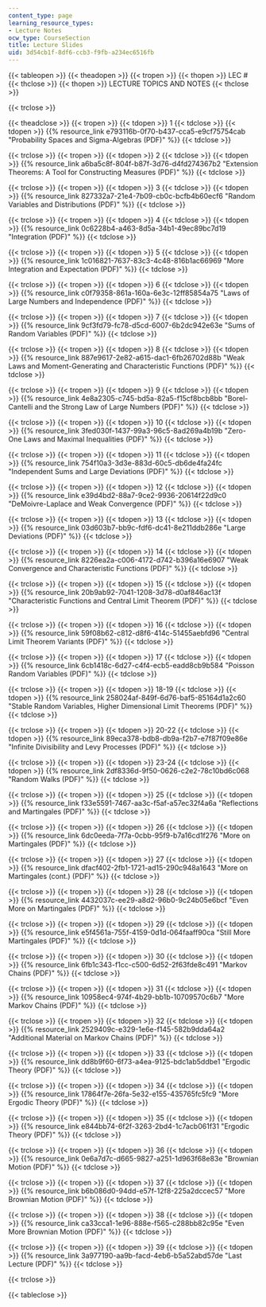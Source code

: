 ```yaml
---
content_type: page
learning_resource_types:
- Lecture Notes
ocw_type: CourseSection
title: Lecture Slides
uid: 3d54cb1f-8df6-ccb3-f9fb-a234ec6516fb
---
```


{{< tableopen >}}
{{< theadopen >}}
{{< tropen >}}
{{< thopen >}}
LEC #
{{< thclose >}}
{{< thopen >}}
LECTURE TOPICS AND NOTES
{{< thclose >}}

{{< trclose >}}

{{< theadclose >}}
{{< tropen >}}
{{< tdopen >}}
1
{{< tdclose >}}
{{< tdopen >}}
{{% resource_link e793116b-0f70-b437-cca5-e9cf75754cab "Probability Spaces and Sigma-Algebras (PDF)" %}}
{{< tdclose >}}

{{< trclose >}}
{{< tropen >}}
{{< tdopen >}}
2
{{< tdclose >}}
{{< tdopen >}}
{{% resource_link a6ba5c8f-804f-b87f-3d76-d4fd274367b2 "Extension Theorems: A Tool for Constructing Measures (PDF)" %}}
{{< tdclose >}}

{{< trclose >}}
{{< tropen >}}
{{< tdopen >}}
3
{{< tdclose >}}
{{< tdopen >}}
{{% resource_link 827332a7-21e4-7b09-cb0c-bcfb4b60ecf6 "Random Variables and Distributions (PDF)" %}}
{{< tdclose >}}

{{< trclose >}}
{{< tropen >}}
{{< tdopen >}}
4
{{< tdclose >}}
{{< tdopen >}}
{{% resource_link 0c6228b4-a463-8d5a-34b1-49ec89bc7d19 "Integration (PDF)" %}}
{{< tdclose >}}

{{< trclose >}}
{{< tropen >}}
{{< tdopen >}}
5
{{< tdclose >}}
{{< tdopen >}}
{{% resource_link 1c016821-7637-83c3-4c48-816b1ac66969 "More Integration and Expectation (PDF)" %}}
{{< tdclose >}}

{{< trclose >}}
{{< tropen >}}
{{< tdopen >}}
6
{{< tdclose >}}
{{< tdopen >}}
{{% resource_link c0f79358-861a-160a-6e3c-12ff85854a75 "Laws of Large Numbers and Independence (PDF)" %}}
{{< tdclose >}}

{{< trclose >}}
{{< tropen >}}
{{< tdopen >}}
7
{{< tdclose >}}
{{< tdopen >}}
{{% resource_link 9cf3fd79-fc78-d5cd-6007-6b2dc942e63e "Sums of Random Variables (PDF)" %}}
{{< tdclose >}}

{{< trclose >}}
{{< tropen >}}
{{< tdopen >}}
8
{{< tdclose >}}
{{< tdopen >}}
{{% resource_link 887e9617-2e82-a615-dac1-6fb26702d88b "Weak Laws and Moment-Generating and Characteristic Functions (PDF)" %}}
{{< tdclose >}}

{{< trclose >}}
{{< tropen >}}
{{< tdopen >}}
9
{{< tdclose >}}
{{< tdopen >}}
{{% resource_link 4e8a2305-c745-bd5a-82a5-f15cf8bcb8bb "Borel-Cantelli and the Strong Law of Large Numbers (PDF)" %}}
{{< tdclose >}}

{{< trclose >}}
{{< tropen >}}
{{< tdopen >}}
10
{{< tdclose >}}
{{< tdopen >}}
{{% resource_link 3fed030f-1437-99a3-96c5-8ad269a4b19b "Zero-One Laws and Maximal Inequalities (PDF)" %}}
{{< tdclose >}}

{{< trclose >}}
{{< tropen >}}
{{< tdopen >}}
11
{{< tdclose >}}
{{< tdopen >}}
{{% resource_link 754f10a3-3d3e-883d-60c5-db6de4fa24fc "Independent Sums and Large Deviations (PDF)" %}}
{{< tdclose >}}

{{< trclose >}}
{{< tropen >}}
{{< tdopen >}}
12
{{< tdclose >}}
{{< tdopen >}}
{{% resource_link e39d4bd2-88a7-9ce2-9936-20614f22d9c0 "DeMoivre-Laplace and Weak Convergence (PDF)" %}}
{{< tdclose >}}

{{< trclose >}}
{{< tropen >}}
{{< tdopen >}}
13
{{< tdclose >}}
{{< tdopen >}}
{{% resource_link 03d603b7-bb9c-fdf6-dc41-8e211ddb286e "Large Deviations (PDF)" %}}
{{< tdclose >}}

{{< trclose >}}
{{< tropen >}}
{{< tdopen >}}
14
{{< tdclose >}}
{{< tdopen >}}
{{% resource_link 8226ea2a-c006-4172-d742-b396a16e6907 "Weak Convergence and Characteristic Functions (PDF)" %}}
{{< tdclose >}}

{{< trclose >}}
{{< tropen >}}
{{< tdopen >}}
15
{{< tdclose >}}
{{< tdopen >}}
{{% resource_link 20b9ab92-7041-1208-3d78-d0af846ac13f "Characteristic Functions and Central Limit Theorem (PDF)" %}}
{{< tdclose >}}

{{< trclose >}}
{{< tropen >}}
{{< tdopen >}}
16
{{< tdclose >}}
{{< tdopen >}}
{{% resource_link 59f08b62-c812-d8f6-414c-51455aebfd96 "Central Limit Theorem Variants (PDF)" %}}
{{< tdclose >}}

{{< trclose >}}
{{< tropen >}}
{{< tdopen >}}
17
{{< tdclose >}}
{{< tdopen >}}
{{% resource_link 6cb1418c-6d27-c4f4-ecb5-eadd8cb9b584 "Poisson Random Variables (PDF)" %}}
{{< tdclose >}}

{{< trclose >}}
{{< tropen >}}
{{< tdopen >}}
18-19
{{< tdclose >}}
{{< tdopen >}}
{{% resource_link 258024af-849f-6d76-baf5-85164d1a2c60 "Stable Random Variables, Higher Dimensional Limit Theorems (PDF)" %}}
{{< tdclose >}}

{{< trclose >}}
{{< tropen >}}
{{< tdopen >}}
20-22
{{< tdclose >}}
{{< tdopen >}}
{{% resource_link 89eca378-bdb8-db9a-f2b7-e7f87f09e86e "Infinite Divisibility and Levy Processes (PDF)" %}}
{{< tdclose >}}

{{< trclose >}}
{{< tropen >}}
{{< tdopen >}}
23-24
{{< tdclose >}}
{{< tdopen >}}
{{% resource_link 2df8336d-9f50-0626-c2e2-78c10bd6c068 "Random Walks (PDF)" %}}
{{< tdclose >}}

{{< trclose >}}
{{< tropen >}}
{{< tdopen >}}
25
{{< tdclose >}}
{{< tdopen >}}
{{% resource_link f33e5591-7467-aa3c-f5af-a57ec32f4a6a "Reflections and Martingales (PDF)" %}}
{{< tdclose >}}

{{< trclose >}}
{{< tropen >}}
{{< tdopen >}}
26
{{< tdclose >}}
{{< tdopen >}}
{{% resource_link 6dc0eeda-7f7a-0cbb-95f9-b7a16cd1f276 "More on Martingales (PDF)" %}}
{{< tdclose >}}

{{< trclose >}}
{{< tropen >}}
{{< tdopen >}}
27
{{< tdclose >}}
{{< tdopen >}}
{{% resource_link dfacf402-2fb1-1721-ad15-290c948a1643 "More on Martingales (cont.) (PDF)" %}}
{{< tdclose >}}

{{< trclose >}}
{{< tropen >}}
{{< tdopen >}}
28
{{< tdclose >}}
{{< tdopen >}}
{{% resource_link 4432037c-ee29-a8d2-96b0-9c24b05e6bcf "Even More on Martingales (PDF)" %}}
{{< tdclose >}}

{{< trclose >}}
{{< tropen >}}
{{< tdopen >}}
29
{{< tdclose >}}
{{< tdopen >}}
{{% resource_link e5f4561a-755f-4159-0d1d-064faaff90ca "Still More Martingales (PDF)" %}}
{{< tdclose >}}

{{< trclose >}}
{{< tropen >}}
{{< tdopen >}}
30
{{< tdclose >}}
{{< tdopen >}}
{{% resource_link 6fb1c343-f1cc-c500-6d52-2f63fde8c491 "Markov Chains (PDF)" %}}
{{< tdclose >}}

{{< trclose >}}
{{< tropen >}}
{{< tdopen >}}
31
{{< tdclose >}}
{{< tdopen >}}
{{% resource_link 10958ec4-974f-4b29-bb1b-10709570c6b7 "More Markov Chains (PDF)" %}}
{{< tdclose >}}

{{< trclose >}}
{{< tropen >}}
{{< tdopen >}}
32
{{< tdclose >}}
{{< tdopen >}}
{{% resource_link 2529409c-e329-1e6e-f145-582b9dda64a2 "Additional Material on Markov Chains (PDF)" %}}
{{< tdclose >}}

{{< trclose >}}
{{< tropen >}}
{{< tdopen >}}
33
{{< tdclose >}}
{{< tdopen >}}
{{% resource_link dd8b9f60-6f73-a4ea-9125-bdc1ab5ddbe1 "Ergodic Theory (PDF)" %}}
{{< tdclose >}}

{{< trclose >}}
{{< tropen >}}
{{< tdopen >}}
34
{{< tdclose >}}
{{< tdopen >}}
{{% resource_link 17864f7e-26fa-5e32-e155-435765fc5fc9 "More Ergodic Theory (PDF)" %}}
{{< tdclose >}}

{{< trclose >}}
{{< tropen >}}
{{< tdopen >}}
35
{{< tdclose >}}
{{< tdopen >}}
{{% resource_link e844bb74-6f2f-3263-2bd4-1c7acb061f31 "Ergodic Theory (PDF)" %}}
{{< tdclose >}}

{{< trclose >}}
{{< tropen >}}
{{< tdopen >}}
36
{{< tdclose >}}
{{< tdopen >}}
{{% resource_link 0e6a7d7c-d665-9827-a251-1d963f68e83e "Brownian Motion (PDF)" %}}
{{< tdclose >}}

{{< trclose >}}
{{< tropen >}}
{{< tdopen >}}
37
{{< tdclose >}}
{{< tdopen >}}
{{% resource_link b6b086d0-94dd-e57f-12f8-225a2dccec57 "More Brownian Motion (PDF)" %}}
{{< tdclose >}}

{{< trclose >}}
{{< tropen >}}
{{< tdopen >}}
38
{{< tdclose >}}
{{< tdopen >}}
{{% resource_link ca33cca1-1e96-888e-f565-c288bb82c95e "Even More Brownian Motion (PDF)" %}}
{{< tdclose >}}

{{< trclose >}}
{{< tropen >}}
{{< tdopen >}}
39
{{< tdclose >}}
{{< tdopen >}}
{{% resource_link 3a977190-aa9b-facd-4eb6-b5a52abd57de "Last Lecture (PDF)" %}}
{{< tdclose >}}

{{< trclose >}}

{{< tableclose >}}